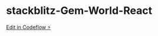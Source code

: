 # stackblitz-Gem-World-React

[Edit in Codeflow ⚡️](https://stackblitz.com/~/github.com/ryantaylor23/stackblitz-Gem-World-React)